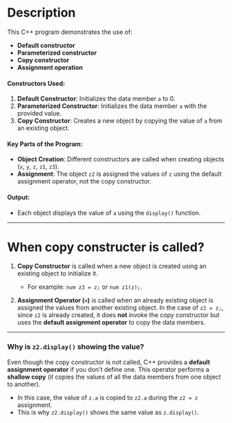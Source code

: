 
#  Description
This C++ program demonstrates the use of:
- **Default constructor**
- **Parameterized constructor**
- **Copy constructor**
- **Assignment operation**

#### Constructors Used:
1. **Default Constructor**: Initializes the data member `a` to 0.
2. **Parameterized Constructor**: Initializes the data member `a` with the provided value.
3. **Copy Constructor**: Creates a new object by copying the value of `a` from an existing object.

#### Key Parts of the Program:
- **Object Creation**: Different constructors are called when creating objects (`x`, `y`, `z`, `z1`, `z3`).
- **Assignment**: The object `z2` is assigned the values of `z` using the default assignment operator, not the copy constructor.

#### Output:
- Each object displays the value of `a` using the `display()` function.

---

# When copy constructer is called?

1. **Copy Constructor** is called when a new object is created using an existing object to initialize it.
   - For example: `num z3 = z;` or `num z1(z);`.
   
2. **Assignment Operator (`=`)** is called when an already existing object is assigned the values from another existing object. In the case of `z2 = z;`, since `z2` is already created, it does **not** invoke the copy constructor but uses the **default assignment operator** to copy the data members.

---

### Why is `z2.display()` showing the value?

Even though the copy constructor is not called, C++ provides a **default assignment operator** if you don't define one. This operator performs a **shallow copy** (it copies the values of all the data members from one object to another).

- In this case, the value of `z.a` is copied to `z2.a` during the `z2 = z` assignment.
- This is why `z2.display()` shows the same value as `z.display()`.

